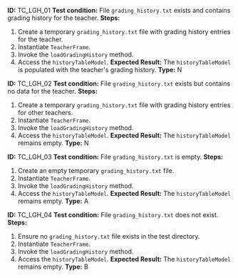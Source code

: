 **ID:** TC_LGH_01
**Test condition:** File `grading_history.txt` exists and contains grading history for the teacher.
**Steps:**
1. Create a temporary `grading_history.txt` file with grading history entries for the teacher.
2. Instantiate `TeacherFrame`.
3. Invoke the `loadGradingHistory` method.
4. Access the `historyTableModel`.
**Expected Result:** The `historyTableModel` is populated with the teacher's grading history.
**Type:** N

**ID:** TC_LGH_02
**Test condition:** File `grading_history.txt` exists but contains no data for the teacher.
**Steps:**
1. Create a temporary `grading_history.txt` file with grading history entries for other teachers.
2. Instantiate `TeacherFrame`.
3. Invoke the `loadGradingHistory` method.
4. Access the `historyTableModel`.
**Expected Result:** The `historyTableModel` remains empty.
**Type:** N

**ID:** TC_LGH_03
**Test condition:** File `grading_history.txt` is empty.
**Steps:**
1. Create an empty temporary `grading_history.txt` file.
2. Instantiate `TeacherFrame`.
3. Invoke the `loadGradingHistory` method.
4. Access the `historyTableModel`.
**Expected Result:** The `historyTableModel` remains empty.
**Type:** A

**ID:** TC_LGH_04
**Test condition:** File `grading_history.txt` does not exist.
**Steps:**
1. Ensure no `grading_history.txt` file exists in the test directory.
2. Instantiate `TeacherFrame`.
3. Invoke the `loadGradingHistory` method.
4. Access the `historyTableModel`.
**Expected Result:** The `historyTableModel` remains empty.
**Type:** B
